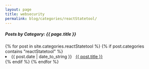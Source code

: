 ```yaml
---
layout: page
title: websecurity
permalink: blog/categories/reactStatetool/
---
```


<h5>Posts by Category: {{ page.title }}</h5>

<div class="card">
  {% for post in site.categories.reactStatetool %}
    {% if post.categories contains "reactStatetool" %}
      <li class="category-posts">
        <span>{{ post.date | date_to_string }}</span>
        &nbsp;
        <a href="{{ post.url }}">{{ post.title }}</a>
      </li>
    {% endif %}
  {% endfor %}
</div>
